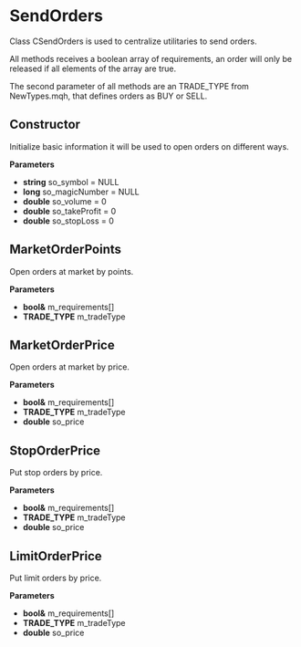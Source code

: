 # SendOrders

Class CSendOrders is used to centralize utilitaries to send orders.

All methods receives a boolean array of requirements, an order will only be released if all elements of the array are true.

The second parameter of all methods are an TRADE_TYPE from NewTypes.mqh, that defines orders as BUY or SELL.

## Constructor

Initialize basic information it will be used to open orders on different ways.

**Parameters**

- **string** so_symbol = NULL
- **long** so_magicNumber = NULL
- **double** so_volume = 0
- **double** so_takeProfit = 0
- **double** so_stopLoss = 0

## MarketOrderPoints

Open orders at market by points.

**Parameters**

- **bool&** m_requirements[]
- **TRADE_TYPE** m_tradeType

## MarketOrderPrice

Open orders at market by price.

**Parameters**

- **bool&** m_requirements[]
- **TRADE_TYPE** m_tradeType
- **double** so_price

## StopOrderPrice

Put stop orders by price.

**Parameters**

- **bool&** m_requirements[]
- **TRADE_TYPE** m_tradeType
- **double** so_price

## LimitOrderPrice

Put limit orders by price.

**Parameters**

- **bool&** m_requirements[]
- **TRADE_TYPE** m_tradeType
- **double** so_price